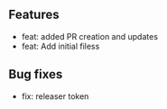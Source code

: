 ## Features
- feat: added PR creation and updates
- feat: Add initial filess

## Bug fixes
- fix: releaser token